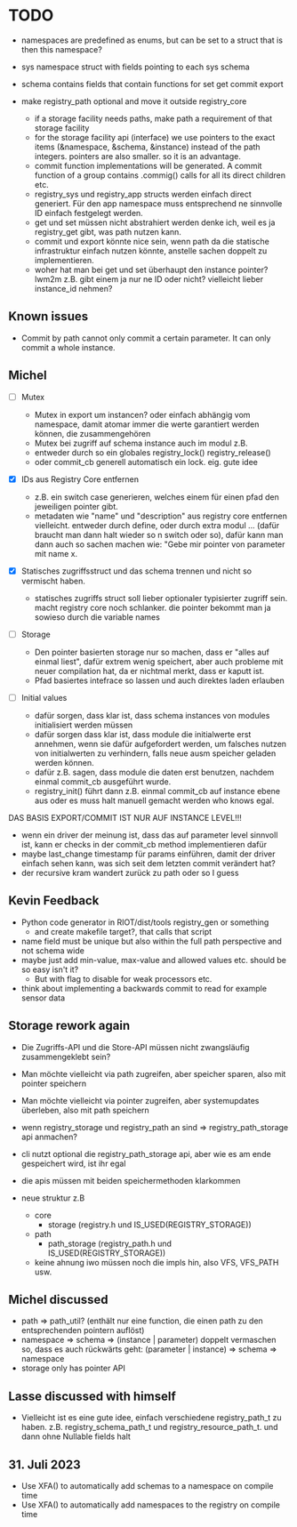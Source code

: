 # TODO

- namespaces are predefined as enums, but can be set to a struct that is then this namespace?
- sys namespace struct with fields pointing to each sys schema
- schema contains fields that contain functions for set get commit export

- make registry_path optional and move it outside registry_core
  - if a storage facility needs paths, make path a requirement of that storage facility
  - for the storage facility api (interface) we use pointers to the exact items (&namespace, &schema, &instance) instead of the path integers. pointers are also smaller. so it is an advantage.
  - commit function implementations will be generated. A commit function of a group contains .commig() calls for all its direct children etc.
  - registry_sys und registry_app structs werden einfach direct generiert. Für den app namespace muss entsprechend ne sinnvolle ID einfach festgelegt werden.
  - get und set müssen nicht abstrahiert werden denke ich, weil es ja registry_get gibt, was path nutzen kann.
  - commit und export könnte nice sein, wenn path da die statische infrastruktur einfach nutzen könnte, anstelle sachen doppelt zu implementieren.
  - woher hat man bei get und set überhaupt den instance pointer? lwm2m z.B. gibt einem ja nur ne ID oder nicht? vielleicht lieber instance_id nehmen?

## Known issues

- Commit by path cannot only commit a certain parameter. It can only commit a whole instance.

## Michel

- [ ] Mutex
  - Mutex in export um instancen? oder einfach abhängig vom namespace, damit atomar immer die werte garantiert werden können, die zusammengehören
  - Mutex bei zugriff auf schema instance auch im modul z.B.
  - entweder durch so ein globales registry_lock() registry_release()
  - oder commit_cb generell automatisch ein lock. eig. gute idee

- [x] IDs aus Registry Core entfernen
  - z.B. ein switch case generieren, welches einem für einen pfad den jeweiligen pointer gibt.
  - metadaten wie "name" und "description" aus registry core entfernen vielleicht. entweder durch define, oder durch extra modul ... (dafür braucht man dann halt wieder so n switch oder so), dafür kann man dann auch so sachen machen wie: "Gebe mir pointer von parameter mit name x.

- [x] Statisches zugriffsstruct und das schema trennen und nicht so vermischt haben.
  - statisches zugriffs struct soll lieber optionaler typisierter zugriff sein. macht registry core noch schlanker. die pointer bekommt man ja sowieso durch die variable names

- [ ] Storage
  - Den pointer basierten storage nur so machen, dass er "alles auf einmal liest", dafür extrem wenig speichert, aber auch probleme mit neuer compilation hat, da er nichtmal merkt, dass er kaputt ist.
  - Pfad basiertes intefrace so lassen und auch direktes laden erlauben

- [ ] Initial values
  - dafür sorgen, dass klar ist, dass schema instances von modules initialisiert werden müssen
  - dafür sorgen dass klar ist, dass module die initialwerte erst annehmen, wenn sie dafür aufgefordert werden, um falsches nutzen von initialwerten zu verhindern, falls neue ausm speicher geladen werden können.
  - dafür z.B. sagen, dass module die daten erst benutzen, nachdem einmal commit_cb ausgeführt wurde.
  - registry_init() führt dann z.B. einmal commit_cb auf instance ebene aus oder es muss halt manuell gemacht werden who knows egal.

DAS BASIS EXPORT/COMMIT IST NUR AUF INSTANCE LEVEL!!!

- wenn ein driver der meinung ist, dass das auf parameter level sinnvoll ist, kann er checks in der commit_cb method implementieren dafür
- maybe last_change timestamp für params einführen, damit der driver einfach sehen kann, was sich seit dem letzten commit verändert hat?
- der recursive kram wandert zurück zu path oder so I guess

## Kevin Feedback

- Python code generator in RIOT/dist/tools registry_gen or something
  - and create makefile target?, that calls that script
- name field must be unique but also within the full path perspective and not schema wide
- maybe just add min-value, max-value and allowed values etc. should be so easy isn't it?
  - But with flag to disable for weak processors etc.
- think about implementing a backwards commit to read for example sensor data

## Storage rework again

- Die Zugriffs-API und die Store-API müssen nicht zwangsläufig zusammengeklebt sein?
- Man möchte vielleicht via path zugreifen, aber speicher sparen, also mit pointer speichern
- Man möchte vielleicht via pointer zugreifen, aber systemupdates überleben, also mit path speichern
- wenn registry_storage und registry_path an sind => registry_path_storage api anmachen?
- cli nutzt optional die registry_path_storage api, aber wie es am ende gespeichert wird, ist ihr egal
- die apis müssen mit beiden speichermethoden klarkommen

- neue struktur z.B
  - core
    - storage (registry.h und IS_USED(REGISTRY_STORAGE))
  - path
    - path_storage (registry_path.h und IS_USED(REGISTRY_STORAGE))
  - keine ahnung iwo müssen noch die impls hin, also VFS, VFS_PATH usw.

## Michel discussed

- path => path_util? (enthält nur eine function, die einen path zu den entsprechenden pointern auflöst)
- namespace => schema => (instance | parameter) doppelt vermaschen so, dass es auch rückwärts geht: (parameter | instance) => schema => namespace
- storage only has pointer API

## Lasse discussed with himself

- Vielleicht ist es eine gute idee, einfach verschiedene registry_path_t zu haben. z.B. registry_schema_path_t und registry_resource_path_t. und dann ohne Nullable fields halt

## 31. Juli 2023

- Use XFA() to automatically add schemas to a namespace on compile time
- Use XFA() to automatically add namespaces to the registry on compile time
